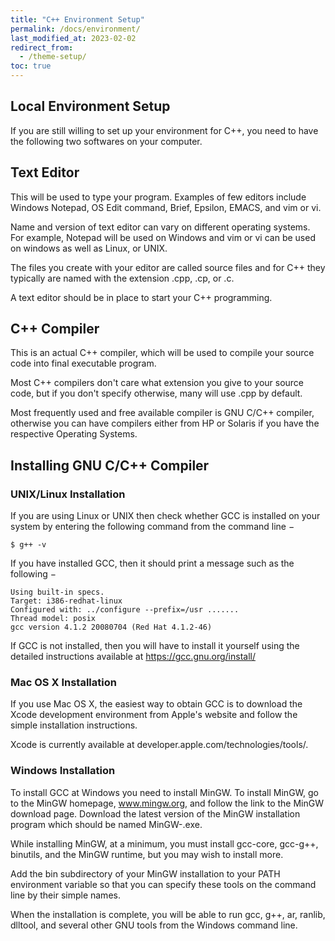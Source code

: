 ```yaml
---
title: "C++ Environment Setup"
permalink: /docs/environment/
last_modified_at: 2023-02-02
redirect_from:
  - /theme-setup/
toc: true
---
```

## Local Environment Setup

If you are still willing to set up your environment for C++, you need to have the following two softwares on your computer.

## Text Editor

This will be used to type your program. Examples of few editors include Windows Notepad, OS Edit command, Brief, Epsilon, EMACS, and vim or vi.

Name and version of text editor can vary on different operating systems. For example, Notepad will be used on Windows and vim or vi can be used on windows as well as Linux, or UNIX.

The files you create with your editor are called source files and for C++ they typically are named with the extension .cpp, .cp, or .c.

A text editor should be in place to start your C++ programming.

## C++ Compiler

This is an actual C++ compiler, which will be used to compile your source code into final executable program.

Most C++ compilers don't care what extension you give to your source code, but if you don't specify otherwise, many will use .cpp by default.

Most frequently used and free available compiler is GNU C/C++ compiler, otherwise you can have compilers either from HP or Solaris if you have the respective Operating Systems.

## Installing GNU C/C++ Compiler

### UNIX/Linux Installation

If you are using Linux or UNIX then check whether GCC is installed on your system by entering the following command from the command line −

```
$ g++ -v
```

If you have installed GCC, then it should print a message such as the following −

```
Using built-in specs.
Target: i386-redhat-linux
Configured with: ../configure --prefix=/usr .......
Thread model: posix
gcc version 4.1.2 20080704 (Red Hat 4.1.2-46)
```

If GCC is not installed, then you will have to install it yourself using the detailed instructions available at https://gcc.gnu.org/install/

### Mac OS X Installation

If you use Mac OS X, the easiest way to obtain GCC is to download the Xcode development environment from Apple's website and follow the simple installation instructions.

Xcode is currently available at developer.apple.com/technologies/tools/.

### Windows Installation

To install GCC at Windows you need to install MinGW. To install MinGW, go to the MinGW homepage, www.mingw.org, and follow the link to the MinGW download page. Download the latest version of the MinGW installation program which should be named MinGW-<version>.exe.

While installing MinGW, at a minimum, you must install gcc-core, gcc-g++, binutils, and the MinGW runtime, but you may wish to install more.

Add the bin subdirectory of your MinGW installation to your PATH environment variable so that you can specify these tools on the command line by their simple names.

When the installation is complete, you will be able to run gcc, g++, ar, ranlib, dlltool, and several other GNU tools from the Windows command line.
